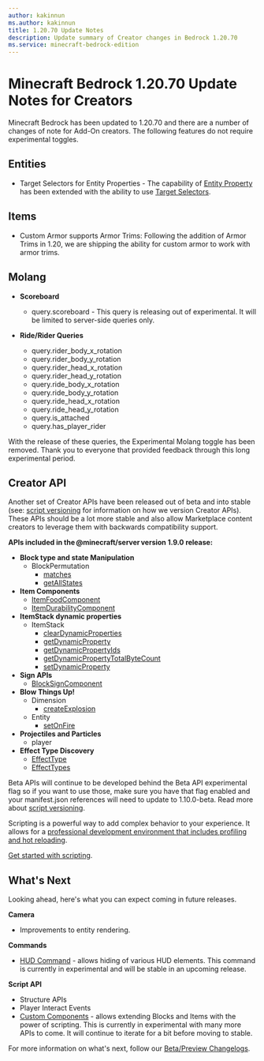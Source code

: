 ```yaml
---
author: kakinnun
ms.author: kakinnun
title: 1.20.70 Update Notes
description: Update summary of Creator changes in Bedrock 1.20.70
ms.service: minecraft-bedrock-edition
---
```

# Minecraft Bedrock 1.20.70 Update Notes for Creators

Minecraft Bedrock has been updated to 1.20.70 and there are a number of changes of note for Add-On creators. The following features do not require experimental toggles.
 

## Entities

- Target Selectors for Entity Properties - The capability of [Entity Property](../Documents/IntroductionToEntityProperties.md) has been extended with the ability to use [Target Selectors](../Documents/TargetSelectors.md).

## Items 
- Custom Armor supports Armor Trims: Following the addition of Armor Trims in 1.20, we are shipping the ability for custom armor to work with armor trims.

## Molang

- **Scoreboard**
  - query.scoreboard - This query is releasing out of experimental. It will be limited to server-side queries only.

- **Ride/Rider Queries**
  - query.rider_body_x_rotation
  - query.rider_body_y_rotation
  - query.rider_head_x_rotation
  - query.rider_head_y_rotation
  - query.ride_body_x_rotation
  - query.ride_body_y_rotation
  - query.ride_head_x_rotation
  - query.ride_head_y_rotation
  - query.is_attached
  - query.has_player_rider

With the release of these queries, the Experimental Molang toggle has been removed. Thank you to everyone that provided feedback through this long experimental period.

## Creator API

Another set of Creator APIs have been released out of beta and into stable (see: [script versioning](ScriptVersioning.md) for information on how we version Creator APIs). These APIs should be a lot more stable and also allow Marketplace content creators to leverage them with backwards compatibility support.

**APIs included in the @minecraft/server version 1.9.0 release:**

- **Block type and state Manipulation**
  - BlockPermutation
    - [matches](../ScriptAPI/minecraft/server/BlockPermutation.md#matches)
    - [getAllStates](../ScriptAPI/minecraft/server/BlockPermutation.md#getallstates)
- **Item Components**
  - [ItemFoodComponent](../ScriptAPI/minecraft/server/ItemFoodComponent.md)
  - [ItemDurabilityComponent](../ScriptAPI/minecraft/server/ItemDurabilityComponent.md)
- **ItemStack dynamic properties**
    - ItemStack
      - [clearDynamicProperties](../ScriptAPI/minecraft/server/ItemStack.md#cleardynamicproperties)
      - [getDynamicProperty](../ScriptAPI/minecraft/server/ItemStack.md#getdynamicproperty)
      - [getDynamicPropertyIds](../ScriptAPI/minecraft/server/ItemStack.md#getdynamicpropertyids)
      - [getDynamicPropertyTotalByteCount](../ScriptAPI/minecraft/server/ItemStack.md#getdynamicpropertytotalbytecount)
      - [setDynamicProperty](../ScriptAPI/minecraft/server/ItemStack.md#setdynamicproperty)
- **Sign APIs**
  - [BlockSignComponent](../ScriptAPI/minecraft/server/BlockSignComponent.md)
- **Blow Things Up!**
  - Dimension
    - [createExplosion](../ScriptAPI/minecraft/server/Dimension.md#createexplosion)
  - Entity
    - [setOnFire](../ScriptAPI/minecraft/server/Entity.md#setonfire)
- **Projectiles and Particles**
  - player
- **Effect Type Discovery**
  - [EffectType](../ScriptAPI/minecraft/server/EffectType.md)
  - [EffectTypes](../ScriptAPI/minecraft/server/EffectTypes.md)
    
Beta APIs will continue to be developed behind the Beta API experimental flag so if you want to use those, make sure you have that flag enabled and your manifest.json references will need to update to 1.10.0-beta. Read more about [script versioning](ScriptVersioning.md).

Scripting is a powerful way to add complex behavior to your experience. It allows for a [professional development environment that includes profiling and hot reloading](./ScriptDeveloperTools.md).

[Get started with scripting](https://aka.ms/startwithmcscript).

## What's Next

Looking ahead, here's what you can expect coming in future releases.

**Camera**
- Improvements to entity rendering. 

**Commands**
- [HUD Command](../Commands/commands/hud.md) - allows hiding of various HUD elements. This command is currently in experimental and will be stable in an upcoming release.
 
**Script API**
- Structure APIs
- Player Interact Events
- [Custom Components](../Documents/CustomComponents.md) - allows extending Blocks and Items with the power of scripting. This is currently in experimental with many more APIs to come. It will continue to iterate for a bit before moving to stable. 

For more information on what's next, follow our [Beta/Preview Changelogs](https://feedback.minecraft.net/hc/sections/360001185332).
